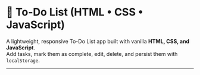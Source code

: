 # 📝 To-Do List (HTML • CSS • JavaScript)

A lightweight, responsive To-Do List app built with vanilla **HTML, CSS, and JavaScript**.  
Add tasks, mark them as complete, edit, delete, and persist them with `localStorage`.

---
